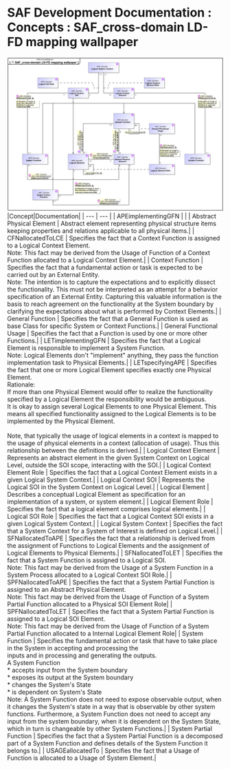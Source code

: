 # SAF Development Documentation : Concepts : SAF_cross-domain LD-FD mapping wallpaper 
![SAF_cross-domain LD-FD mapping wallpaper.svg](./diagrams/SAF_cross-domain-LD-FD-mapping-wallpaper.svg)
|Concept|Documentation|
| --- | --- |
| APEimplementingGFN | |
| Abstract Physical Element | Abstract element representing physical structure items keeping properties and relations applicable to all physical items.|
| CFNallocatedToLCE | Specifies the fact that a Context Function is assigned to a Logical Context Element.<br>Note: This fact may be derived from the Usage of Function of a Context Function allocated to a Logical Context Element.|
| Context Function | Specifies the fact that a fundamental action or task is expected to be carried out by an External Entity. <br>Note: The intention is to capture the expectations and to explicitly dissect the functionality. This must not be interpreted as an attempt for a behavior specification of an External Entity. Capturing this valuable information is the basis to reach agreement on the functionality at the System boundary by clarifying the expectations about what is performed by Context Elements.|
| General Function | Specifies the fact that a General Function is used as base Class for specific System or Context Functions.|
| General Functional Usage | Specifies the fact that a Function is used by one or more other Functions.|
| LETimplementingGFN | Specifies the fact that a Logical Element is responsible to implement a System Function.<br>Note: Logical Elements don't "implement" anything, they pass the function implementation task to Physical Elements.|
| LETspecifyingAPE | Specifies the fact that one or more Logical Element specifies exactly one Physical Element. <br>Rationale:<br>If more than one Physical Element would offer to realize the functionality specified by a Logical Element the responsibility would be ambiguous.<br>It is okay to assign several Logical Elements to one Physical Element. This means all specified functionality assigned to the Logical Elements is to be implemented by the Physical Element.<br><br>Note, that typically the usage of logical elements in a context is mapped to the usage of physical elements in a context (allocation of usage). Thus this relationship between the definitions is derived.|
| Logical Context Element | Represents an abstract element in the given System Context on Logical Level, outside the SOI scope, interacting with the SOI.|
| Logical Context Element Role | Specifies the fact that a Logical Context Element exists in a given Logical System Context.|
| Logical Context SOI | Represents the Logical SOI in the System Context on Logical Level.|
| Logical Element | Describes a conceptual Logical Element as specification for an implementation of a system, or system element.|
| Logical Element Role | Specifies the fact that a logical element comprises logical elements.|
| Logical SOI Role | Specifies the fact that a Logical Context SOI exists in a given Logical System Context.|
| Logical System Context | Specifies the fact that a System Context for a System of Interest is defined on Logical Level.|
| SFNallocatedToAPE | Specifies the fact that a relationship is derived from the assignment of Functions to Logical Elements and the assignment of Logical Elements to Physical Elements.|
| SFNallocatedToLET | Specifies the fact that a System Function is assigned to a Logical SOI.<br>Note: This fact may be derived from the Usage of a System Function in a System Process allocated to a Logical Context SOI Role.|
| SPFNallocatedToAPE | Specifies the fact that a System Partial Function is assigned to an Abstract Physical Element.<br>Note: This fact may be derived from the Usage of Function of a System Partial Function allocated to a Physical SOI Element Role|
| SPFNallocatedToLET | Specifies the fact that a System Partial Function is assigned to a Logical SOI Element.<br>Note: This fact may be derived from the Usage of Function of a System Partial Function allocated to a Internal Logical Element Role|
| System Function | Specifies the fundamental action or task that have to take place in the System in accepting and processing the<br>inputs and in processing and generating the outputs.<br>A System Function<br> * accepts input from the System boundary <br> * exposes its output at the System boundary<br> * changes the System's State<br> * is dependent on System's State<br>Note: A System Function does not need to expose observable output, when it changes the System's state in a way that is observable by other system functions. Furthermore, a System Function does not need to accept any input from the system boundary, when it is dependent on the System State, which in turn is changeable by other System Functions.|
| System Partial Function | Specifies the fact that a System Partial Function is a decomposed part of a System Function and defines details of the System Function it belongs to.|
| USAGEallocatedTo | Specifies the fact that a Usage of Function is allocated to a Usage of System Element.|
